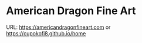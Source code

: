 # **American Dragon Fine Art**

URL: https://americandragonfineart.com
or
 https://cupokofi8.github.io/home
